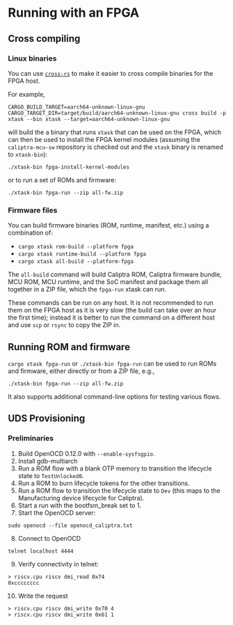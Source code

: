 # Running with an FPGA

## Cross compiling

### Linux binaries

You can use [`cross-rs`](https://github.com/cross-rs/cross) to make it easier to cross compile binaries for the FPGA host.

For example,

```shell
CARGO_BUILD_TARGET=aarch64-unknown-linux-gnu CARGO_TARGET_DIR=target/build/aarch64-unknown-linux-gnu cross build -p xtask --bin xtask --target=aarch64-unknown-linux-gnu
```

will build the a binary that runs `xtask` that can be used on the FPGA, which can then be used to install the FPGA kernel modules (assuming the `caliptra-mcu-sw` repository is checked out and the `xtask` binary is renamed to `xtask-bin`):

```shell
./xtask-bin fpga-install-kernel-modules
```

or to run a set of ROMs and firmware:

```shell
./xtask-bin fpga-run --zip all-fw.zip
```

### Firmware files

You can build firmware binaries (ROM, runtime, manifest, etc.) using a combination of:

* `cargo xtask rom-build --platform fpga`
* `cargo xtask runtime-build --platform fpga`
* `cargo xtask all-build --platform-fpga`

The `all-build` command will build Caliptra ROM, Caliptra firmware bundle, MCU ROM, MCU runtime, and the SoC manifest and package them all together in a ZIP file, which the `fpga-run` xtask can run.

These commands can be run on any host. It is not recommended to run them on the FPGA host as it is very slow (the build can take over an hour the first time); instead it is better to run the command on a different host and use `scp` or `rsync` to copy the ZIP in.

## Running ROM and firmware

`cargo xtask fpga-run` or `./xtask-bin fpga-run` can be used to run ROMs and firmware, either directly or from a ZIP file, e.g.,

```shell
./xtask-bin fpga-run --zip all-fw.zip
```

It also supports additional command-line options for testing various flows.

## UDS Provisioning

### Preliminaries

1. Build OpenOCD 0.12.0 with `--enable-sysfsgpio`.
2. Install gdb-multiarch
3. Run a ROM flow with a blank OTP memory to transition the lifecycle state to `TestUnlocked0`.
4. Run a ROM to burn lifecycle tokens for the other transitions.
5. Run a ROM flow to transition the lifecycle state to `Dev` (this maps to the Manufacturing device lifecycle for Caliptra).
6. Start a run with the bootfsm_break set to 1.
7. Start the OpenOCD server:

```
sudo openocd --file openocd_caliptra.txt
```

8. Connect to OpenOCD

```
telnet localhost 4444
```

9. Verify connectivity in telnet:

```
> riscv.cpu riscv dmi_read 0x74
0xcccccccc
```

10. Write the request
```
> riscv.cpu riscv dmi_write 0x70 4
> riscv.cpu riscv dmi_write 0x61 1
```
